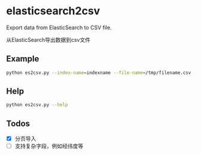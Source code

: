 # elasticsearch2csv

Export data from ElasticSearch to CSV file. 

从ElasticSearch导出数据到csv文件

## Example

```sh
python es2csv.py --index-name=indexname --file-name=/tmp/filename.csv --doc-type=typename
```

## Help


```sh
python es2csv.py --help
```

## Todos

- [x] 分页导入
- [ ] 支持复杂字段，例如经纬度等
